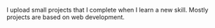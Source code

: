 I upload small projects that I complete when I learn a new skill. Mostly projects are based on web development. 
